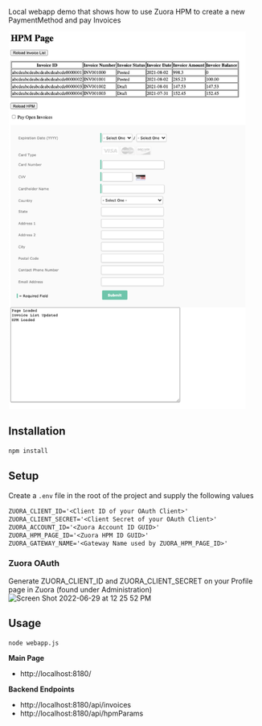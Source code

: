 Local webapp demo that shows how to use Zuora HPM to create a new PaymentMethod and pay Invoices

<img src="https://github.com/thilgen/zuora-hpm/blob/main/hpm-screenshot.png" height="750" />

## Installation

```sh
npm install
```
## Setup
Create a `.env` file in the root of the project and supply the following values

```
ZUORA_CLIENT_ID='<Client ID of your OAuth Client>'
ZUORA_CLIENT_SECRET='<Client Secret of your OAuth Client>'
ZUORA_ACCOUNT_ID='<Zuora Account ID GUID>'
ZUORA_HPM_PAGE_ID='<Zuora HPM ID GUID>'
ZUORA_GATEWAY_NAME='<Gateway Name used by ZUORA_HPM_PAGE_ID>'
```
### Zuora OAuth 
Generate ZUORA_CLIENT_ID and ZUORA_CLIENT_SECRET on your Profile page in Zuora (found under Administration)
![Screen Shot 2022-06-29 at 12 25 52 PM](https://user-images.githubusercontent.com/9309340/176519838-304e0343-ba6d-473e-8c5a-c8745ccd149d.png)

## Usage
```sh
node webapp.js
```

**Main Page**
* http://localhost:8180/

**Backend Endpoints**
* http://localhost:8180/api/invoices
* http://localhost:8180/api/hpmParams
